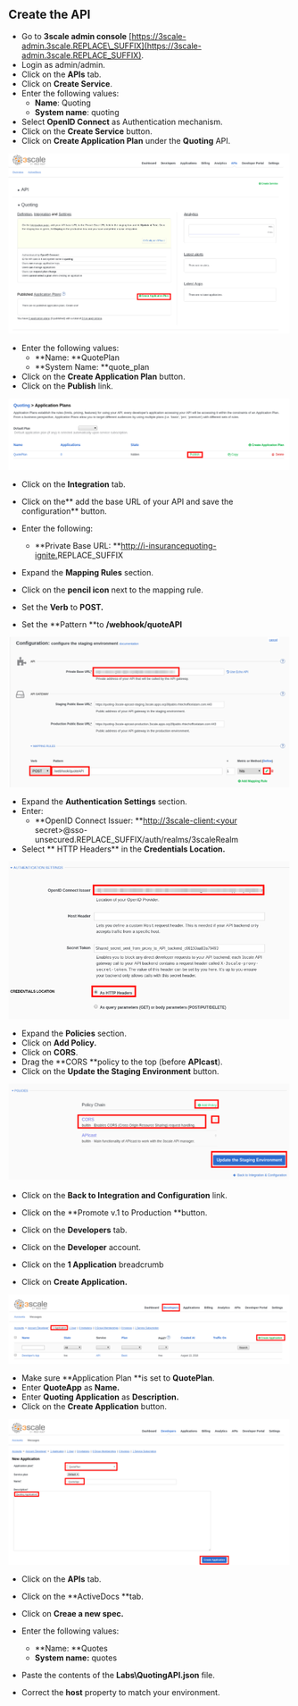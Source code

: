 ## Create the API

* Go to **3scale admin console** [https://3scale-admin.3scale.REPLACE\_SUFFIX](https://3scale-admin.3scale.REPLACE_SUFFIX).
* Login as admin/admin.
* Click on the **APIs** tab.
* Click on **Create Service**.
* Enter the following values:
  * **Name**: Quoting
  * **System name**: quoting
* Select **OpenID Connect** as Authentication mechanism.
* Click on the **Create Service** button.
* Click on **Create Application Plan** under the **Quoting** API.

![](/assets/3scale-appPlan.png)

* Enter the following values:
  * **Name: **QuotePlan
  * **System Name: **quote\_plan
* Click on the **Create Application Plan** button.
* Click on the **Publish** link.

![](/assets/3scale-publishAppPlan.png)

* Click on the **Integration** tab.
* Click on the** add the base URL of your API and save the configuration** button.
* Enter the following:

  * **Private Base URL: **[http://i-insurancequoting-ignite.](http://i-drivers-ignite.apps.ocp39pablo.rhtechofficelatam.com/)REPLACE\_SUFFIX

* Expand the **Mapping Rules** section.

* Click on the **pencil icon** next to the mapping rule.

* Set the **Verb** to **POST.**
* Set the **Pattern **to **/webhook/quoteAPI**

![](/assets/3scale-quoteAPI.png)

* Expand the **Authentication Settings** section.
* Enter:
  * **OpenID Connect Issuer: **[http://3scale-client:&lt;your](http://3scale-client:<your) secret&gt;@sso-unsecured.REPLACE\_SUFFIX/auth/realms/3scaleRealm
* Select ** HTTP Headers** in the **Credentials Location.**

![](/assets/3scale-QuoteAPI-Auth.png)

* Expand the **Policies** section.
* Click on **Add Policy.**
* Click on **CORS**.
* Drag the **CORS **policy to the top \(before **APIcast**\).
* Click on the **Update the Staging Environment** button.

![](/assets/3scale-QuoteAPI-Policies.png)

* Click on the **Back to Integration and Configuration** link.
* Click on the **Promote v.1 to Production **button.

* Click on the **Developers** tab.

* Click on the **Developer** account.

* Click on the **1 Application** breadcrumb

* Click on **Create Application.**

![](/assets/3scale-createApp.png)

* Make sure **Application Plan **is set to **QuotePlan**.
* Enter **QuoteApp** as **Name.**
* Enter **Quoting Application** as **Description.**
* Click on the **Create Application** button.

![](/assets/3scale-createApp2.png)

* Click on the **APIs** tab.
* Click on the **ActiveDocs **tab.
* Click on **Creae a new spec.**
* Enter the following values:
  * **Name: **Quotes
  * **System name:** quotes
* Paste the contents of the **Labs\QuotingAPI.json** file.

* Correct the **host** property to match your environment.



